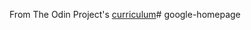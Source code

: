 From The Odin Project's [curriculum](http://www.theodinproject.com/courses/web-development-101/lessons/html-css)# google-homepage
